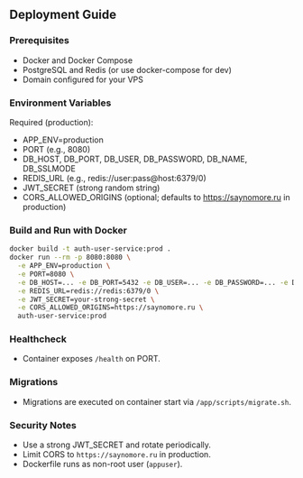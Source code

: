 ## Deployment Guide

### Prerequisites
- Docker and Docker Compose
- PostgreSQL and Redis (or use docker-compose for dev)
- Domain configured for your VPS

### Environment Variables
Required (production):
- APP_ENV=production
- PORT (e.g., 8080)
- DB_HOST, DB_PORT, DB_USER, DB_PASSWORD, DB_NAME, DB_SSLMODE
- REDIS_URL (e.g., redis://user:pass@host:6379/0)
- JWT_SECRET (strong random string)
- CORS_ALLOWED_ORIGINS (optional; defaults to https://saynomore.ru in production)

### Build and Run with Docker
```bash
docker build -t auth-user-service:prod .
docker run --rm -p 8080:8080 \
  -e APP_ENV=production \
  -e PORT=8080 \
  -e DB_HOST=... -e DB_PORT=5432 -e DB_USER=... -e DB_PASSWORD=... -e DB_NAME=... -e DB_SSLMODE=disable \
  -e REDIS_URL=redis://redis:6379/0 \
  -e JWT_SECRET=your-strong-secret \
  -e CORS_ALLOWED_ORIGINS=https://saynomore.ru \
  auth-user-service:prod
```

### Healthcheck
- Container exposes `/health` on PORT.

### Migrations
- Migrations are executed on container start via `/app/scripts/migrate.sh`.

### Security Notes
- Use a strong JWT_SECRET and rotate periodically.
- Limit CORS to `https://saynomore.ru` in production.
- Dockerfile runs as non-root user (`appuser`).
